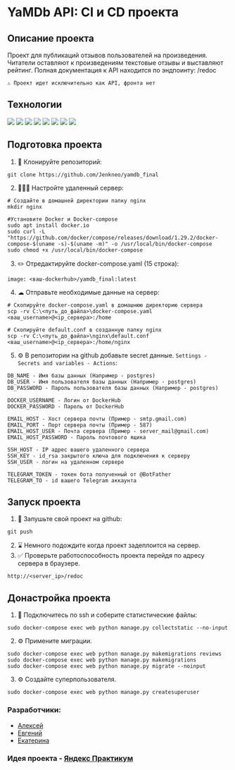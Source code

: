 # YaMDb API: CI и CD проекта
## Описание проекта

Проект для публикаций отзывов пользователей на произведения. 
Читатели оставляют к произведениям текстовые отзывы и выставляют рейтинг.
Полная документация к API находится по эндпоинту: /redoc
```      
⚠️ Проект идет исключительно как API, фронта нет
```

## Технологии
<img src="https://img.shields.io/badge/Python%203.7-grey?style=for-the-badge&logo=Python&logoColor=Blue"> <img src="https://img.shields.io/badge/Django%203.2-grey?style=for-the-badge&logo=Django&logoColor=darkgreen"> <img src="https://img.shields.io/badge/DRF%203.12.4-grey?style=for-the-badge&logo=Django&logoColor=white"> <img src="https://img.shields.io/badge/Gunicorn%2020.0.4-grey?style=for-the-badge&logo=Gunicorn&logoColor=green"> <img src="https://img.shields.io/badge/Nginx%201.21.3-grey?style=for-the-badge&logo=Nginx&logoColor=black"> <img src="https://img.shields.io/badge/PostgreSQL%2013.0-grey?style=for-the-badge&logo=PostgreSQL&logoColor=Blue"> <img src="https://img.shields.io/badge/Docker%2020.10.23-grey?style=for-the-badge&logo=Docker&logoColor=Blue"> <img src="https://img.shields.io/badge/Docker Compose%202.15.1-grey?style=for-the-badge&logo=Docker&logoColor=Blue">


## Подготовка проекта

1. 🔽 Клонируйте репозиторий:
```      
git clone https://github.com/Jenkneo/yamdb_final
```
2. 👨🏻‍💻 Настройте удаленный сервер:
```
# Создайте в домашней директории папку nginx
mkdir nginx

#Установите Docker и Docker-compose
sudo apt install docker.io
sudo curl -L "https://github.com/docker/compose/releases/download/1.29.2/docker-compose-$(uname -s)-$(uname -m)" -o /usr/local/bin/docker-compose
sudo chmod +x /usr/local/bin/docker-compose
```
3. ✏️ Отредактируйте docker-compose.yaml (15 строка):
```
image: <ваш-dockerhub>/yamdb_final:latest
```
4. ☁ Отправьте необходимые данные на сервер:
```
# Скопируйте docker-compose.yaml в домашнюю директорию сервера
scp -rv C:\<путь_до_файла>\docker-compose.yaml <ваш_username>@<ip_сервера>:/home

# Скопируйте default.conf в созданную папку nginx
scp -rv C:\<путь_до_файла>\nginx\default.conf <ваш_username>@<ip_сервера>:/home/nginx
```
5. ⚙️ В репозитории на github добавьте secret данные. `Settings - Secrets and variables - Actions`:
```
DB_NAME - Имя базы данных (Например - postgres)
DB_USER - Имя пользователя базы данных (Например - postgres)
DB_PASSWORD - Пароль пользователя базы данных (Например - postgres)

DOCKER_USERNAME - Логин от DockerHub
DOCKER_PASSWORD - Пароль от DockerHub

EMAIL_HOST - Хост сервера почты (Пример - smtp.gmail.com) 
EMAIL_PORT - Порт сервера почты (Пример - 587) 
EMAIL_HOST_USER - Почта сервера (Пример - server_mail@gmail.com) 
EMAIL_HOST_PASSWORD - Пароль почтового ящика

SSH_HOST - IP адрес вашего удаленного сервера
SSH_KEY - id_rsa закрытого ключа для подключения к серверу
SSH_USER - логин на удаленном сервере

TELEGRAM_TOKEN - токен бота полученный от @BotFather
TELEGRAM_TO - id вашего Telegram аккаунта
```

## Запуск проекта
1. 🔼 Запушьте свой проект на github:
```
git push
```
2. ⌛ Немного подождите когда проект задеплоится на сервер.
3. ✅ Проверьте работоспособность проекта перейдя по адресу сервера в браузере.
```
http://<server_ip>/redoc
```
## Донастройка проекта
1. 🔗 Подключитесь по ssh и соберите статистические файлы:
```
sudo docker-compose exec web python manage.py collectstatic --no-input
```
2. ⚙️ Примените миграции.
```
sudo docker-compose exec web python manage.py makemigrations reviews
sudo docker-compose exec web python manage.py makemigrations
sudo docker-compose exec web python manage.py migrate --noinput
```
3. ⚙️ Создайте суперпользователя.
```
sudo docker-compose exec web python manage.py createsuperuser
```

### Разработчики:

- [Алексей](https://github.com/alekseikogan)
- [Евгений](https://github.com/Jenkneo)
- [Екатерина](https://github.com/katiefrompiter)

### Идея проекта - [Яндекс Практикум](https://practicum.yandex.ru/) 


